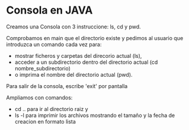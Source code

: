 # Consola en JAVA
Creamos una Consola con 3 instruccione: ls, cd y pwd.

Comprobamos en main que el directorio existe y pedimos al usuario que introduzca un comando cada vez para:
  * mostrar ficheros y carpetas del direcorio actual (ls),
  * acceder a un subdirectorio dentro del directorio actual (cd nombre_subdirectorio)
  * o imprima el nombre del directorio actual (pwd).
   
 Para salir de la consola, escribe 'exit' por pantalla
 
 Ampliamos con comandos:
  * cd .. para ir al directorio raiz y 
  * ls -l para imprimir los archivos mostrando el tamaño y la fecha de creacion en formato lista
